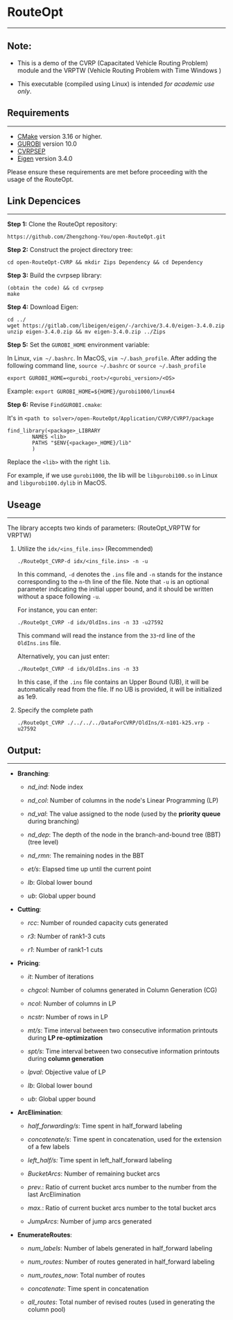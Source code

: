 # RouteOpt

---

## Note:

- This is a demo of the CVRP (Capacitated Vehicle Routing Problem) module and the VRPTW (Vehicle Routing Problem with Time Windows )

- This executable (compiled using Linux) is intended *for academic use only*.

## Requirements

---

- [CMake](https://cmake.org/download/) version 3.16 or higher.
- [GUROBI](https://www.gurobi.com/downloads/gurobi-software/) version 10.0
- [CVRPSEP](https://econ.au.dk/research/researcher-websites/jens-lysgaard/cvrpsep/)
- [Eigen](https://eigen.tuxfamily.org/index.php?title=Main_Page) version 3.4.0

Please ensure these requirements are met before proceeding with the usage of the RouteOpt.

## Link Depencices

---

**Step 1:** Clone the RouteOpt repository:

```
https://github.com/Zhengzhong-You/open-RouteOpt.git
```

**Step 2:** Construct the project directory tree:

```
cd open-RouteOpt-CVRP && mkdir Zips Dependency && cd Dependency
```

**Step 3:** Build the cvrpsep library:

```
(obtain the code) && cd cvrpsep
make
```

**Step 4:** Download Eigen:

```
cd ../
wget https://gitlab.com/libeigen/eigen/-/archive/3.4.0/eigen-3.4.0.zip
unzip eigen-3.4.0.zip && mv eigen-3.4.0.zip ../Zips
```

**Step 5:** Set the `GUROBI_HOME` environment variable:

In Linux, `vim ~/.bashrc`. In MacOS, `vim ~/.bash_profile`. After adding the following command line, `source ~/.bashrc` or `source ~/.bash_profile`

```
export GUROBI_HOME=<gurobi_root>/<gurobi_version>/<OS>
```

Example: `export GUROBI_HOME=${HOME}/gurobi1000/linux64`

**Step 6:** Revise `FindGUROBI.cmake`:

It's in `<path to solver>/open-RouteOpt/Application/CVRP/CVRP7/package`

```
find_library(<package>_LIBRARY
        NAMES <lib>
        PATHS "$ENV{<package>_HOME}/lib"
        )
```

Replace the `<lib>` with the right `lib`.

For example, if we use `gurobi1000`, the lib will be `libgurobi100.so` in Linux and `libgurobi100.dylib` in MacOS.

## Useage

---

The library accepts two kinds of parameters: (RouteOpt_VRPTW for VRPTW)

1. Utilize the `idx/<ins_file.ins>` (Recommended)
   
   ```
   ./RouteOpt_CVRP-d idx/<ins_file.ins> -n -u
   ```
   
   In this command, `-d` denotes the `.ins` file and `-n` stands for the instance corresponding to the `n`-th line of the file. Note that `-u` is an optional parameter indicating the initial upper bound, and it should be written without a space following `-u`.
   
   For instance, you can enter:
   
   ```
   ./RouteOpt_CVRP -d idx/OldIns.ins -n 33 -u27592
   ```
   
   This command will read the instance from the `33`-rd line of the `OldIns.ins` file.
   
   Alternatively, you can just enter:
   
   ```
   ./RouteOpt_CVRP -d idx/OldIns.ins -n 33 
   ```
   
   In this case, if the `.ins` file contains an Upper Bound (UB), it will be automatically read from the file. If no UB is provided, it will be initialized as 1e9.

2. Specify the complete path
   
   ```
   ./RouteOpt_CVRP ./../../../DataForCVRP/OldIns/X-n101-k25.vrp -u27592
   ```

## Output:

---

- **Branching**:
  
  - *nd_ind*: Node index
  
  - *nd_col*: Number of columns in the node's Linear Programming (LP)
  
  - *nd_val*: The value assigned to the node (used by the **priority queue** during branching)
  
  - *nd_dep*: The depth of the node in the branch-and-bound tree (BBT) (tree level)
  
  - *nd_rmn*: The remaining nodes in the BBT
  
  - *et/s*: Elapsed time up until the current point
  
  - *lb*: Global lower bound
  
  - *ub*: Global upper bound

- **Cutting**:
  
  - *rcc*: Number of rounded capacity cuts generated
  
  - *r3*: Number of rank1-3 cuts
  
  - *r1*: Number of rank1-1 cuts

- **Pricing**:
  
  - *it*: Number of iterations
  
  - *chgcol*: Number of columns generated in Column Generation (CG)
  
  - *ncol*: Number of columns in LP
  
  - *ncstr*: Number of rows in LP
  
  - *mt/s*: Time interval between two consecutive information printouts during **LP re-optimization**
  
  - *spt/s*: Time interval between two consecutive information printouts during **column generation**
  
  - *lpval*: Objective value of LP
  
  - *lb*: Global lower bound
  
  - *ub*: Global upper bound

- **ArcElimination**:
  
  - *half_forwarding/s*: Time spent in half_forward labeling
  
  - *concatenate/s*: Time spent in concatenation, used for the extension of a few labels
  
  - *left_half/s:* Time spent in left_half_forward labeling
  
  - *BucketArcs*: Number of remaining bucket arcs
  
  - *prev.*: Ratio of current bucket arcs number to the number from the last ArcElimination
  
  - *max.*: Ratio of current bucket arcs number to the total bucket arcs
  
  - *JumpArcs*: Number of jump arcs generated

- **EnumerateRoutes**:
  
  - *num_labels*: Number of labels generated in half_forward labeling
  
  - *num_routes*: Number of routes generated in half_forward labeling
  
  - *num_routes_now*: Total number of routes
  
  - *concatenate*: Time spent in concatenation
  
  - *all_routes*: Total number of revised routes (used in generating the column pool)
